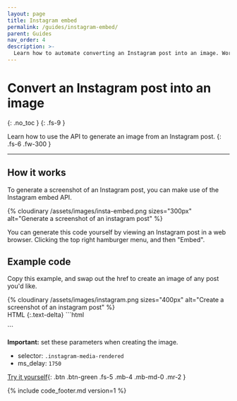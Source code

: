```yaml
---
layout: page
title: Instagram embed
permalink: /guides/instagram-embed/
parent: Guides
nav_order: 4
description: >-
  Learn how to automate converting an Instagram post into an image. Works with Zapier and any programming language. Ruby, PHP, JavaScript.
---
```

# Convert an Instagram post into an image
{: .no_toc }
{: .fs-9 }

Learn how to use the API to generate an image from an Instagram post.
{: .fs-6 .fw-300 }

<hr>

## How it works

To generate a screenshot of an Instagram post, you can make use of the Instagram embed API.

{% cloudinary /assets/images/insta-embed.png sizes="300px" alt="Generate a screenshot of an instagram post" %}

You can generate this code yourself by viewing an Instagram post in a web browser. Clicking the top right hamburger menu, and then "Embed".

## Example code

Copy this example, and swap out the href to create an image of any post you'd like.

<div class="code-example" markdown="1">
<div class="hcti-container">
  {% cloudinary /assets/images/instagram.png sizes="400px" alt="Create a screenshot of an instagram post" %}
</div>
</div>
HTML
{:.text-delta}
```html
<blockquote style = 'width:600px;' class='instagram-media' data-instgrm-version='14'>

<!-- replace this href with the link to the post -->
<a href='https://www.instagram.com/p/CWA2UbCs6x_/' ></a>

</blockquote>
<script src="//www.instagram.com/embed.js"></script>
```

**Important:** set these parameters when creating the image.
- selector: `.instagram-media-rendered`
- ms_delay: `1750`

[Try it yourself](https://htmlcsstoimage.com/examples/instagram-post-screenshot){: .btn .btn-green .fs-5 .mb-4 .mb-md-0 .mr-2 }

{% include code_footer.md version=1 %}
